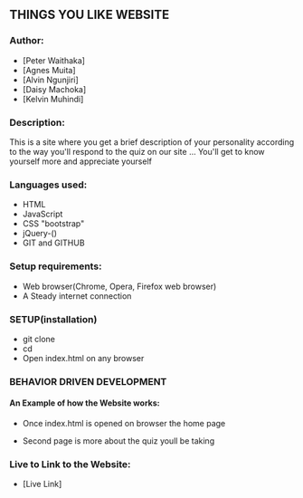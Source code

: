 ## THINGS YOU LIKE WEBSITE

### Author:
* [Peter Waithaka]
* [Agnes Muita]
* [Alvin Ngunjiri]
* [Daisy Machoka]
* [Kelvin Muhindi]
### Description:
This is a site where you get a brief description of your personality according to the way you'll respond to the quiz on our site ... 
You'll get to know yourself more and appreciate yourself


### Languages used:
* HTML
* JavaScript
* CSS "bootstrap"
* jQuery-() 
* GIT and GITHUB


### Setup requirements:
* Web browser(Chrome, Opera, Firefox web browser)
* A Steady internet connection

### SETUP(installation)
* git clone 
* cd 
* Open index.html on any browser

### BEHAVIOR DRIVEN DEVELOPMENT
#### An Example of how the  Website works:

* Once index.html is opened on browser the home page 

* Second page is more about the quiz youll be taking 


### Live to Link to the Website:
* [Live Link]